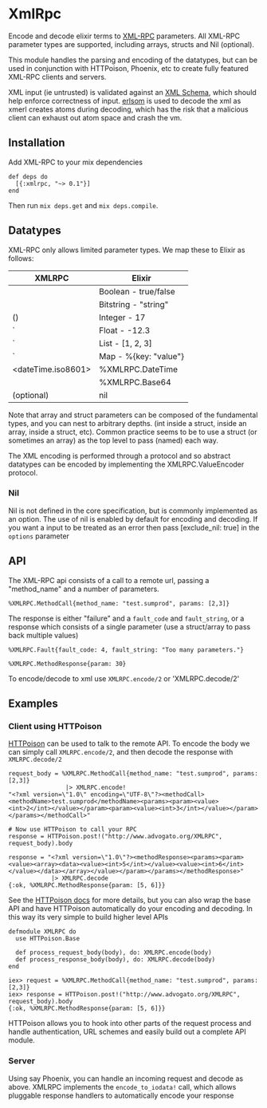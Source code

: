 XmlRpc
======

Encode and decode elixir terms to [XML-RPC](http://wikipedia.org/wiki/XML-RPC) parameters.
All XML-RPC parameter types are supported, including arrays, structs and Nil (optional).

This module handles the parsing and encoding of the datatypes, but can be used
in conjunction with HTTPoison, Phoenix, etc to create fully featured XML-RPC
clients and servers.

XML input (ie untrusted) is validated against an [XML Schema](http://en.wikipedia.org/wiki/XML_schema),
which should help enforce correctness of input.  [erlsom](https://github.com/willemdj/erlsom)
is used to decode the xml as xmerl creates atoms during decoding, which has
the risk that a malicious client can exhaust out atom space and crash the vm.


## Installation

Add XML-RPC to your mix dependencies

    def deps do
      [{:xmlrpc, "~> 0.1"}]
    end

Then run `mix deps.get` and `mix deps.compile`.


## Datatypes

XML-RPC only allows limited parameter types. We map these to Elixir as follows:

| XMLRPC             | Elixir                  |
| -------------------|-------------------------|
| <boolean>          | Boolean - true/false    |
| <string>           | Bitstring - "string"    |
| <int> (<i4>)       | Integer - 17            |
| <double>`          | Float - -12.3           |
| <array>`           | List - [1, 2, 3]        |
| <struct>`          | Map - %{key: "value"}   |
| <dateTime.iso8601> | %XMLRPC.DateTime        |
| <base64>           | %XMLRPC.Base64          |
| <nil/> (optional)  | nil                     |

Note that array and struct parameters can be composed of the fundamental types,
and you can nest to arbitrary depths. (int inside a struct, inside an array, inside a struct, etc).
Common practice seems to be to use a struct (or sometimes an array) as the top
level to pass (named) each way.

The XML encoding is performed through a protocol and so abstract datatypes
can be encoded by implementing the XMLRPC.ValueEncoder protocol.

### Nil
Nil is not defined in the core specification, but is commonly implemented as
an option.  The use of nil is enabled by default for encoding and decoding.
If you want a <nil/> input to be treated as an error then pass
[exclude_nil: true] in the `options` parameter

## API

The XML-RPC api consists of a call to a remote url, passing a "method_name"
and a number of parameters.

    %XMLRPC.MethodCall{method_name: "test.sumprod", params: [2,3]}

The response is either "failure" and a `fault_code` and `fault_string`, or a
response which consists of a single parameter (use a struct/array to pass back
multiple values)

    %XMLRPC.Fault{fault_code: 4, fault_string: "Too many parameters."}

    %XMLRPC.MethodResponse{param: 30}

To encode/decode to xml use `XMLRPC.encode/2` or 'XMLRPC.decode/2'

## Examples

### Client using HTTPoison

[HTTPoison](https://github.com/edgurgel/httpoison) can be used to talk to the remote API.  To encode the body we can
simply call `XMLRPC.encode/2`, and then decode the response with `XMLRPC.decode/2`

    request_body = %XMLRPC.MethodCall{method_name: "test.sumprod", params: [2,3]}
                    |> XMLRPC.encode!
    "<?xml version=\"1.0\" encoding=\"UTF-8\"?><methodCall><methodName>test.sumprod</methodName><params><param><value><int>2</int></value></param><param><value><int>3</int></value></param></params></methodCall>"

    # Now use HTTPoison to call your RPC
    response = HTTPoison.post!("http://www.advogato.org/XMLRPC", request_body).body

    response = "<?xml version=\"1.0\"?><methodResponse><params><param><value><array><data><value><int>5</int></value><value><int>6</int></value></data></array></value></param></params></methodResponse>"
                |> XMLRPC.decode
    {:ok, %XMLRPC.MethodResponse{param: [5, 6]}}

See the [HTTPoison docs](https://github.com/edgurgel/httpoison#wrapping-httpoisonbase)
for more details, but you can also wrap the base API and have HTTPoison
automatically do your encoding and decoding.  In this way its very simple to build
higher level APIs

    defmodule XMLRPC do
      use HTTPoison.Base

      def process_request_body(body), do: XMLRPC.encode(body)
      def process_response_body(body), do: XMLRPC.decode(body)
    end

    iex> request = %XMLRPC.MethodCall{method_name: "test.sumprod", params: [2,3]}
    iex> response = HTTPoison.post!("http://www.advogato.org/XMLRPC", request_body).body
    {:ok, %XMLRPC.MethodResponse{param: [5, 6]}}

HTTPoison allows you to hook into other parts of the request process and handle
authentication, URL schemes and easily build out a complete API module.

### Server

Using say Phoenix, you can handle an incoming request and decode as above.
XMLRPC implements the `encode_to_iodata!` call, which allows pluggable response
handlers to automatically encode your response
